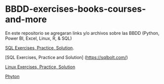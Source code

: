 # BBDD-exercises-books-courses-and-more
En este repositorio se agregaran links y/o archivos sobre las BBDD (Python, Power BI, Excel, Linux, R, & SQL)

[SQL Exercises, Practice, Solution](https://www.w3resource.com/mysql-exercises/).

[SQL Exercises, Practice and Solution] (https://sqlbolt.com/)

[Linux Exercises, Practice, Solution](https://linuxjourney.com/lesson/stdout-standard-out-redirect)

[Phyton](https://www.learnpython.org/)


